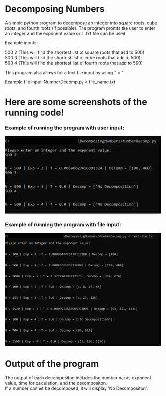# Decomposing Numbers
A simple python program to decompose an integer into square roots, cube roots, and fourth roots (if possible).
The program promts the user to enter an integer and the exponent value or a .txt file can be used

Example inputs: 

500 2 (This will find the shortest list of square roots that add to 500)  
500 3 (This will find the shortest list of cube roots that add to 500)  
500 4 (This will find the shortest list of fourth roots that add to 500)  

This program also allows for a text file input by using " < "

Example file input: NumberDecomp.py < file_name.txt

# Here are some screenshots of the running code!

### Example of running the program with user input:

![](DecompTest.png)

### Example of running the program with file input:

![](DecompFileTest.png)

# Output of the program

The output of each decompositon includes the number value, exponent value, time for calculation, and the decompositon.  
If a number cannot be decomposed, it will display 'No Decompositon'.
